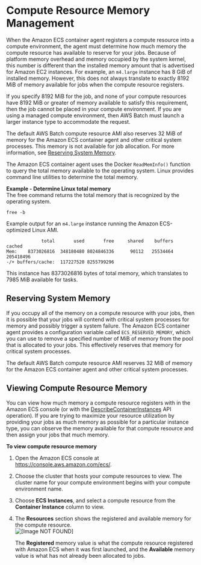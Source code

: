 # Compute Resource Memory Management<a name="memory-management"></a>

When the Amazon ECS container agent registers a compute resource into a compute environment, the agent must determine how much memory the compute resource has available to reserve for your jobs\. Because of platform memory overhead and memory occupied by the system kernel, this number is different than the installed memory amount that is advertised for Amazon EC2 instances\. For example, an `m4.large` instance has 8 GiB of installed memory\. However, this does not always translate to exactly 8192 MiB of memory available for jobs when the compute resource registers\.

If you specify 8192 MiB for the job, and none of your compute resources have 8192 MiB or greater of memory available to satisfy this requirement, then the job cannot be placed in your compute environment\. If you are using a managed compute environment, then AWS Batch must launch a larger instance type to accommodate the request\.

 The default AWS Batch compute resource AMI also reserves 32 MiB of memory for the Amazon ECS container agent and other critical system processes\. This memory is not available for job allocation\. For more information, see [Reserving System Memory](#ecs-reserved-memory)\.

The Amazon ECS container agent uses the Docker `ReadMemInfo()` function to query the total memory available to the operating system\. Linux provides command line utilities to determine the total memory\.

**Example \- Determine Linux total memory**  
The free command returns the total memory that is recognized by the operating system\.  

```
free -b
```
Example output for an `m4.large` instance running the Amazon ECS\-optimized Linux AMI\.  

```
             total       used       free     shared    buffers     cached
Mem:    8373026816  348180480 8024846336      90112   25534464  205418496
-/+ buffers/cache:  117227520 8255799296
```
This instance has 8373026816 bytes of total memory, which translates to 7985 MiB available for tasks\.

## Reserving System Memory<a name="ecs-reserved-memory"></a>

If you occupy all of the memory on a compute resource with your jobs, then it is possible that your jobs will contend with critical system processes for memory and possibly trigger a system failure\. The Amazon ECS container agent provides a configuration variable called `ECS_RESERVED_MEMORY`, which you can use to remove a specified number of MiB of memory from the pool that is allocated to your jobs\. This effectively reserves that memory for critical system processes\.

The default AWS Batch compute resource AMI reserves 32 MiB of memory for the Amazon ECS container agent and other critical system processes\.

## Viewing Compute Resource Memory<a name="viewing-memory"></a>

You can view how much memory a compute resource registers with in the Amazon ECS console \(or with the [DescribeContainerInstances](https://docs.aws.amazon.com/AmazonECS/latest/APIReference/API_DescribeContainerInstances.html) API operation\)\. If you are trying to maximize your resource utilization by providing your jobs as much memory as possible for a particular instance type, you can observe the memory available for that compute resource and then assign your jobs that much memory\.

**To view compute resource memory**

1. Open the Amazon ECS console at [https://console\.aws\.amazon\.com/ecs/](https://console.aws.amazon.com/ecs/)\.

1. Choose the cluster that hosts your compute resources to view\. The cluster name for your compute environment begins with your compute environment name\.

1. Choose **ECS Instances**, and select a compute resource from the **Container Instance** column to view\.

1. The **Resources** section shows the registered and available memory for the compute resource\.  
![\[Image NOT FOUND\]](http://docs.aws.amazon.com/batch/latest/userguide/images/instance-memory.png)

   The **Registered** memory value is what the compute resource registered with Amazon ECS when it was first launched, and the **Available** memory value is what has not already been allocated to jobs\.